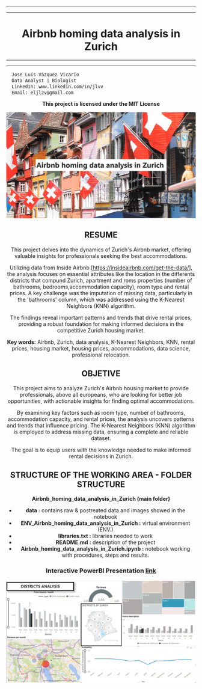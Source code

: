 ----------------
----------------
# <center> **Airbnb homing data analysis in Zurich** <center>
----------------
----------------
      Jose Luis Vázquez Vicario
      Data Analyst | Biologist
      LinkedIn: www.linkedin.com/in/jlvv
      Email: eljl2v@gmail.com
**<center>This project is licensed under the MIT License<center>**

<p align="center">
    <img src="data/cover.png" alt="Cover">
</p>

## **RESUME**
This project delves into the dynamics of Zurich's Airbnb market, offering valuable insights for professionals seeking the best accommodations.

Utilizing data from Inside Airbnb [https://insideairbnb.com/get-the-data/], the analysis focuses on essential attributes like the location in the differents districts that compund Zurich, apartment and roms properties (number of bathrooms, bedrooms,accommodation capacity), room type and rental prices. A key challenge was the imputation of missing data, particularly in the 'bathrooms' column, which was addressed using the K-Nearest Neighbors (KNN) algorithm.

The findings reveal important patterns and trends that drive rental prices, providing a robust foundation for making informed decisions in the competitive Zurich housing market.

**Key words:** Airbnb, Zurich, data analysis, K-Nearest Neighbors, KNN, rental prices, housing market, housing prices, accommodations, data science, professional relocation.

## **OBJETIVE**
This project aims to analyze Zurich's Airbnb housing market to provide professionals, above all europeans, who are looking for better job opportunities, with actionable insights for finding optimal accommodations.

By examining key factors such as room type, number of bathrooms, accommodation capacity, and rental prices, the analysis uncovers patterns and trends that influence pricing. The K-Nearest Neighbors (KNN) algorithm is employed to address missing data, ensuring a complete and reliable dataset.

The goal is to equip users with the knowledge needed to make informed rental decisions in Zurich.

## **STRUCTURE OF THE WORKING AREA - FOLDER STRUCTURE**
**Airbnb_homing_data_analysis_in_Zurich (main folder)**
- **data :** contains raw & postreated data and images showed in the notebook
- **ENV_Airbnb_homing_data_analysis_in_Zurich :** virtual environment (ENV.)
- **libraries.txt :** libraries needed to work
- **README.md :** description of the project
- **Airbnb_homing_data_analysis_in_Zurich.ipynb :** notebook working with procedures, steps and results.

### **Interactive PowerBI Presentation** [link](https://app.powerbi.com/view?r=eyJrIjoiNTUxMjE0ZWItMjIzYS00NzZjLWE5ODAtODk4N2IwYzVkZGVjIiwidCI6IjhhZWJkZGI2LTM0MTgtNDNhMS1hMjU1LWI5NjQxODZlY2M2NCIsImMiOjl9&pageName=0f10a9a68b08cbdba667)
![PowerBI Zurich](data/red_reviews.png)

